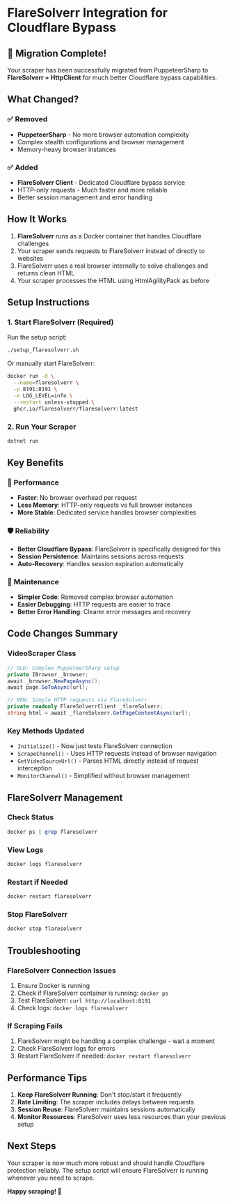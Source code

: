 # FlareSolverr Integration for Cloudflare Bypass

## 🎉 Migration Complete!

Your scraper has been successfully migrated from PuppeteerSharp to **FlareSolverr + HttpClient** for much better Cloudflare bypass capabilities.

## What Changed?

### ✅ Removed
- **PuppeteerSharp** - No more browser automation complexity
- Complex stealth configurations and browser management
- Memory-heavy browser instances

### ✅ Added
- **FlareSolverr Client** - Dedicated Cloudflare bypass service
- HTTP-only requests - Much faster and more reliable
- Better session management and error handling

## How It Works

1. **FlareSolverr** runs as a Docker container that handles Cloudflare challenges
2. Your scraper sends requests to FlareSolverr instead of directly to websites
3. FlareSolverr uses a real browser internally to solve challenges and returns clean HTML
4. Your scraper processes the HTML using HtmlAgilityPack as before

## Setup Instructions

### 1. Start FlareSolverr (Required)

Run the setup script:
```bash
./setup_flaresolverr.sh
```

Or manually start FlareSolverr:
```bash
docker run -d \
  --name=flaresolverr \
  -p 8191:8191 \
  -e LOG_LEVEL=info \
  --restart unless-stopped \
  ghcr.io/flaresolverr/flaresolverr:latest
```

### 2. Run Your Scraper

```bash
dotnet run
```

## Key Benefits

### 🚀 **Performance**
- **Faster**: No browser overhead per request
- **Less Memory**: HTTP-only requests vs full browser instances
- **More Stable**: Dedicated service handles browser complexities

### 🛡️ **Reliability**
- **Better Cloudflare Bypass**: FlareSolverr is specifically designed for this
- **Session Persistence**: Maintains sessions across requests
- **Auto-Recovery**: Handles session expiration automatically

### 🔧 **Maintenance**
- **Simpler Code**: Removed complex browser automation
- **Easier Debugging**: HTTP requests are easier to trace
- **Better Error Handling**: Clearer error messages and recovery

## Code Changes Summary

### VideoScraper Class
```csharp
// OLD: Complex PuppeteerSharp setup
private IBrowser _browser;
await _browser.NewPageAsync();
await page.GoToAsync(url);

// NEW: Simple HTTP requests via FlareSolverr
private readonly FlareSolverrClient _flareSolverr;
string html = await _flareSolverr.GetPageContentAsync(url);
```

### Key Methods Updated
- `Initialize()` - Now just tests FlareSolverr connection
- `ScrapeChannel()` - Uses HTTP requests instead of browser navigation
- `GetVideoSourceUrl()` - Parses HTML directly instead of request interception
- `MonitorChannel()` - Simplified without browser management

## FlareSolverr Management

### Check Status
```bash
docker ps | grep flaresolverr
```

### View Logs
```bash
docker logs flaresolverr
```

### Restart if Needed
```bash
docker restart flaresolverr
```

### Stop FlareSolverr
```bash
docker stop flaresolverr
```

## Troubleshooting

### FlareSolverr Connection Issues
1. Ensure Docker is running
2. Check if FlareSolverr container is running: `docker ps`
3. Test FlareSolverr: `curl http://localhost:8191`
4. Check logs: `docker logs flaresolverr`

### If Scraping Fails
1. FlareSolverr might be handling a complex challenge - wait a moment
2. Check FlareSolverr logs for errors
3. Restart FlareSolverr if needed: `docker restart flaresolverr`

## Performance Tips

1. **Keep FlareSolverr Running**: Don't stop/start it frequently
2. **Rate Limiting**: The scraper includes delays between requests
3. **Session Reuse**: FlareSolverr maintains sessions automatically
4. **Monitor Resources**: FlareSolverr uses less resources than your previous setup

## Next Steps

Your scraper is now much more robust and should handle Cloudflare protection reliably. The setup script will ensure FlareSolverr is running whenever you need to scrape.

**Happy scraping! 🎯**
